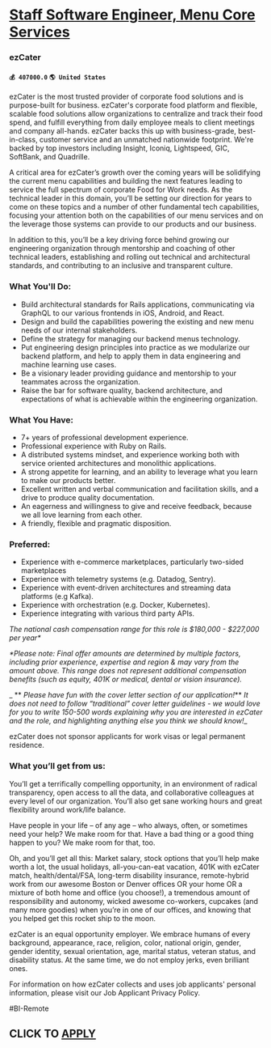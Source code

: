 # [Staff Software Engineer, Menu Core Services](https://www.remotewlb.com/apply/staff-software-engineer-menu-core-services)  
### ezCater  
#### `💰 407000.0` `🌎 United States`  

ezCater is the most trusted provider of corporate food solutions and is purpose-built for business. ezCater's corporate food platform and flexible, scalable food solutions allow organizations to centralize and track their food spend, and fulfill everything from daily employee meals to client meetings and company all-hands. ezCater backs this up with business-grade, best-in-class, customer service and an unmatched nationwide footprint. We're backed by top investors including Insight, Iconiq, Lightspeed, GIC, SoftBank, and Quadrille.

A critical area for ezCater’s growth over the coming years will be solidifying the current menu capabilities and building the next features leading to service the full spectrum of corporate Food for Work needs. As the technical leader in this domain, you’ll be setting our direction for years to come on these topics and a number of other fundamental tech capabilities, focusing your attention both on the capabilities of our menu services and on the leverage those systems can provide to our products and our business.

In addition to this, you’ll be a key driving force behind growing our engineering organization through mentorship and coaching of other technical leaders, establishing and rolling out technical and architectural standards, and contributing to an inclusive and transparent culture.

### What You'll Do:

  * Build architectural standards for Rails applications, communicating via GraphQL to our various frontends in iOS, Android, and React.
  * Design and build the capabilities powering the existing and new menu needs of our internal stakeholders.
  * Define the strategy for managing our backend menus technology.
  * Put engineering design principles into practice as we modularize our backend platform, and help to apply them in data engineering and machine learning use cases.
  * Be a visionary leader providing guidance and mentorship to your teammates across the organization.
  * Raise the bar for software quality, backend architecture, and expectations of what is achievable within the engineering organization.

### What You Have:

  * 7+ years of professional development experience.
  * Professional experience with Ruby on Rails.
  * A distributed systems mindset, and experience working both with service oriented architectures and monolithic applications.
  * A strong appetite for learning, and an ability to leverage what you learn to make our products better.
  * Excellent written and verbal communication and facilitation skills, and a drive to produce quality documentation.
  * An eagerness and willingness to give and receive feedback, because we all love learning from each other.
  * A friendly, flexible and pragmatic disposition.

### Preferred:

  * Experience with e-commerce marketplaces, particularly two-sided marketplaces
  * Experience with telemetry systems (e.g. Datadog, Sentry).
  * Experience with event-driven architectures and streaming data platforms (e.g Kafka).
  * Experience with orchestration (e.g. Docker, Kubernetes).
  * Experience integrating with various third party APIs.

_The national cash compensation range for this role is $180,000 - $227,000 per year*_

 _*Please note: Final offer amounts are determined by multiple factors, including prior experience, expertise and region & may vary from the amount above. This range does not represent additional compensation benefits (such as equity, 401K or medical, dental or vision insurance)._

 _ ** _Please have fun with the cover letter section of our application!_** _It does not need to follow “traditional” cover letter guidelines - we would love for you to write 150-500 words explaining why you are interested in ezCater and the role, and highlighting anything else you think we should know!__

ezCater does not sponsor applicants for work visas or legal permanent residence.

### What you’ll get from us:

You’ll get a terrifically compelling opportunity, in an environment of radical transparency, open access to all the data, and collaborative colleagues at every level of our organization. You’ll also get sane working hours and great flexibility around work/life balance.

Have people in your life – of any age – who always, often, or sometimes need your help? We make room for that. Have a bad thing or a good thing happen to you? We make room for that, too.

Oh, and you’ll get all this: Market salary, stock options that you’ll help make worth a lot, the usual holidays, all-you-can-eat vacation, 401K with ezCater match, health/dental/FSA, long-term disability insurance, remote-hybrid work from our awesome Boston or Denver offices OR your home OR a mixture of both home and office (you choose!), a tremendous amount of responsibility and autonomy, wicked awesome co-workers, cupcakes (and many more goodies) when you’re in one of our offices, and knowing that you helped get this rocket ship to the moon.

ezCater is an equal opportunity employer. We embrace humans of every background, appearance, race, religion, color, national origin, gender, gender identity, sexual orientation, age, marital status, veteran status, and disability status. At the same time, we do not employ jerks, even brilliant ones.

For information on how ezCater collects and uses job applicants' personal information, please visit our Job Applicant Privacy Policy.

#BI-Remote  
## CLICK TO [APPLY](https://www.remotewlb.com/apply/staff-software-engineer-menu-core-services)

